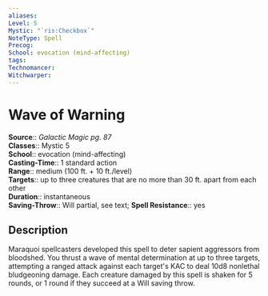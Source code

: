 ```yaml
---
aliases: 
Level: 5
Mystic: "`ris:Checkbox`"
NoteType: Spell
Precog: 
School: evocation (mind-affecting)
tags: 
Technomancer: 
Witchwarper: 
---
```


# Wave of Warning

**Source**:: _Galactic Magic pg. 87_  
**Classes**:: Mystic 5  
**School**:: evocation (mind-affecting)  
**Casting-Time**:: 1 standard action  
**Range**:: medium (100 ft. + 10 ft./level)  
**Targets**:: up to three creatures that are no more than 30 ft. apart from each other  
**Duration**:: instantaneous  
**Saving-Throw**:: Will partial, see text;
**Spell Resistance**:: yes

## Description

Maraquoi spellcasters developed this spell to deter sapient aggressors from bloodshed. You thrust a wave of mental determination at up to three targets, attempting a ranged attack against each target's KAC to deal 10d8 nonlethal bludgeoning damage. Each creature damaged by this spell is shaken for 5 rounds, or 1 round if they succeed at a Will saving throw.
